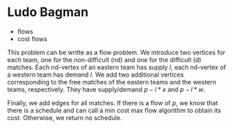 # Ludo Bagman

* flows
* cost flows

This problem can be writte as a flow problem. We introduce two vertices for each team, one for the non-difficult (nd) and one for the difficult (d) matches. Each nd-vertex of an eastern team has supply $l$, each nd-vertex of a western team has demand $l$. We add two additional vertices corresponding to the free matches of the eastern teams and the western teams, respectively. They have supply/demand $p - l * e$ and $p - l * w$.

Finally, we add edges for all matches. If there is a flow of $p$, we know that there is a schedule and can call a min cost max flow algorithm to obtain its cost. Otherwise, we return no schedule.
